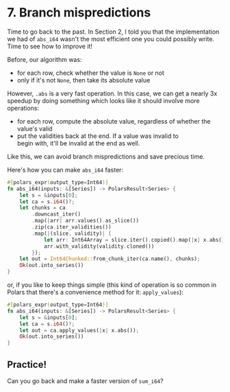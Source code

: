 # 7. Branch mispredictions

Time to go back to the past. In Section 2, I told you that the
implementation we had of `abs_i64` wasn't the most efficient one
you could possibly write. Time to see how to improve it!

Before, our algorithm was:

- for each row, check whether the value is `None` or not
- only if it's not `None`, then take its absolute value

However, `.abs` is a very fast operation. In this case, we can get
a nearly 3x speedup by doing something which looks like it should
involve more operations:

- for each row, compute the absolute value, regardless of
  whether the value's valid
- put the validities back at the end. If a value was invalid to  
  begin with, it'll be invalid at the end as well.

Like this, we can avoid branch mispredictions and save precious time.

Here's how you can make `abs_i64` faster:

```rust
#[polars_expr(output_type=Int64)]
fn abs_i64(inputs: &[Series]) -> PolarsResult<Series> {
    let s = &inputs[0];
    let ca = s.i64()?;
    let chunks = ca
        .downcast_iter()
        .map(|arr| arr.values().as_slice())
        .zip(ca.iter_validities())
        .map(|(slice, validity)| {
            let arr: Int64Array = slice.iter().copied().map(|x| x.abs()).collect_arr();
            arr.with_validity(validity.cloned())
        });
    let out = Int64Chunked::from_chunk_iter(ca.name(), chunks);
    Ok(out.into_series())
}
```

or, if you like to keep things simple (this kind of operation is
so common in Polars that there's a convenience method
for it: `apply_values`):
```Rust
#[polars_expr(output_type=Int64)]
fn abs_i64(inputs: &[Series]) -> PolarsResult<Series> {
    let s = &inputs[0];
    let ca = s.i64()?;
    let out = ca.apply_values(|x| x.abs());
    Ok(out.into_series())
}
```

## Practice!

Can you go back and make a faster version of `sum_i64`?
